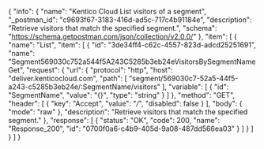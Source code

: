 {
  "info": {
    "name": "Kentico Cloud List visitors of a segment",
    "_postman_id": "c9693f67-3183-416d-ad5c-717c4b91184e",
    "description": "Retrieve visitors that match the specified segment.",
    "schema": "https://schema.getpostman.com/json/collection/v2.0.0/"
  },
  "item": [
    {
      "name": "List",
      "item": [
        {
          "id": "3de34ff4-c62c-4557-823d-adcd25251691",
          "name": "Segment569030c752a544f5A243C5285b3eb24eVisitorsBySegmentNameGet",
          "request": {
            "url": {
              "protocol": "http",
              "host": "deliver.kenticocloud.com",
              "path": [
                "segment/569030c7-52a5-44f5-a243-c5285b3eb24e/:SegmentName/visitors"
              ],
              "variable": [
                {
                  "id": "SegmentName",
                  "value": "{}",
                  "type": "string"
                }
              ]
            },
            "method": "GET",
            "header": [
              {
                "key": "Accept",
                "value": "*/*",
                "disabled": false
              }
            ],
            "body": {
              "mode": "raw"
            },
            "description": "Retrieve visitors that match the specified segment."
          },
          "response": [
            {
              "status": "OK",
              "code": 200,
              "name": "Response_200",
              "id": "0700f0a6-c4b9-405d-9a08-487dd566ea03"
            }
          ]
        }
      ]
    }
  ]
}